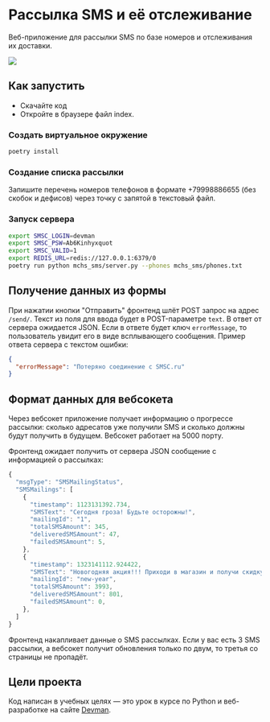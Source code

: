 # Рассылка SMS и её отслеживание

Веб-приложение для рассылки SMS по базе номеров и отслеживания их доставки.

<img src="https://dvmn.org/filer/canonical/1581177685/497/">

## Как запустить

- Скачайте код
- Откройте в браузере файл index.

### Создать виртуальное окружение
```bash
poetry install 
```

### Создание списка рассылки
Запишите перечень номеров телефонов в формате +79998886655 (без скобок и дефисов) через точку с запятой в текстовый файл.

### Запуск сервера
```bash
export SMSC_LOGIN=devman
export SMSC_PSW=Ab6Kinhyxquot
export SMSC_VALID=1
export REDIS_URL=redis://127.0.0.1:6379/0
poetry run python mchs_sms/server.py --phones mchs_sms/phones.txt 
```

## Получение данных из формы

При нажатии кнопки "Отправить" фронтенд шлёт POST запрос на адрес `/send/`. Текст из поля для ввода будет в POST-параметре  `text`. В ответ от сервера ожидается JSON. Если в ответе будет ключ `errorMessage`, то пользователь увидит его в виде всплывающего сообщения. Пример ответа сервера с текстом ошибки:

```json
{
  "errorMessage": "Потеряно соединение с SMSC.ru"
}
```

## Формат данных для вебсокета

Через вебсокет приложение получает информацию о прогрессе рассылки: сколько адресатов уже получили SMS и сколько должны будут получить в будущем. Вебсокет работает на 5000 порту.

Фронтенд ожидает получить от сервера JSON сообщение с информацией о рассылках:

```js
{
  "msgType": "SMSMailingStatus",
  "SMSMailings": [
    {
      "timestamp": 1123131392.734,
      "SMSText": "Сегодня гроза! Будьте осторожны!",
      "mailingId": "1",
      "totalSMSAmount": 345,
      "deliveredSMSAmount": 47,
      "failedSMSAmount": 5,
    },
    {
      "timestamp": 1323141112.924422,
      "SMSText": "Новогодняя акция!!! Приходи в магазин и получи скидку!!!",
      "mailingId": "new-year",
      "totalSMSAmount": 3993,
      "deliveredSMSAmount": 801,
      "failedSMSAmount": 0,
    },
  ]
}
```

Фронтенд накапливает данные о SMS рассылках. Если у вас есть 3 SMS рассылки, а вебсокет получит обновления только по двум, то третья со страницы не пропадёт.

## Цели проекта

Код написан в учебных целях — это урок в курсе по Python и веб-разработке на сайте [Devman](https://dvmn.org).